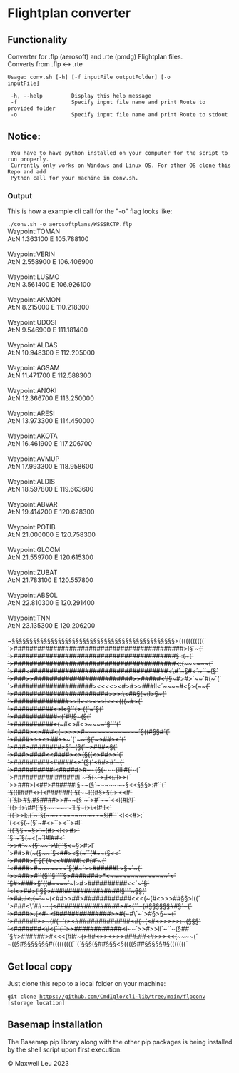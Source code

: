 # Flightplan converter

## Functionality

 Converter for .flp (aerosoft) and .rte (pmdg) Flightplan files. <br/> 
 Converts from .flp <-> .rte

 <code>Usage: conv.sh [-h] [-f inputFile outputFolder] [-o inputFile]</code>

     -h, --help         Display this help message
     -f                 Specify input file name and print Route to provided folder
     -o                 Specify input file name and print Route to stdout


 Notice:
---------
     You have to have python installed on your computer for the script to run properly. 
     Currently only works on Windows and Linux OS. For other OS clone this Repo and add 
     Python call for your machine in conv.sh.

### Output
 
 This is how a example cli call for the "-o" flag looks like:
 
 <code>./conv.sh -o aerosoftplans/WSSSRCTP.flp</code><br/>
 Waypoint:TOMAN<br/>
 At:N 1.363100 E 105.788100<br/>
<br/>
 Waypoint:VERIN<br/>
 At:N 2.558900 E 106.406900<br/>
<br/>
 Waypoint:LUSMO<br/>
 At:N 3.561400 E 106.926100<br/>
<br/>
 Waypoint:AKMON<br/>
 At:N 8.215000 E 110.218300<br/>
<br/>
 Waypoint:UDOSI<br/>
 At:N 9.546900 E 111.181400<br/>
<br/>
 Waypoint:ALDAS<br/>
 At:N 10.948300 E 112.205000<br/>
<br/>
 Waypoint:AGSAM<br/>
 At:N 11.471700 E 112.588300<br/>
<br/>
 Waypoint:ANOKI<br/>
 At:N 12.366700 E 113.250000<br/>
<br/>
 Waypoint:ARESI<br/>
 At:N 13.973300 E 114.450000<br/>
<br/>
 Waypoint:AKOTA<br/>
 At:N 16.461900 E 117.206700<br/>
<br/>
 Waypoint:AVMUP<br/>
 At:N 17.993300 E 118.958600<br/>
<br/>
 Waypoint:ALDIS<br/>
 At:N 18.597800 E 119.663600<br/>
<br/>
 Waypoint:ABVAR<br/>
 At:N 19.414200 E 120.628300<br/>
<br/>
 Waypoint:POTIB<br/>
 At:N 21.000000 E 120.758300<br/>
<br/>
 Waypoint:GLOOM<br/>
 At:N 21.559700 E 120.615300<br/>
<br/>
 Waypoint:ZUBAT<br/>
 At:N 21.783100 E 120.557800<br/>
<br/>
 Waypoint:ABSOL<br/>
 At:N 22.810300 E 120.291400<br/>
<br/>
 Waypoint:TNN<br/>
 At:N 23.135300 E 120.206200<br/>
<br/>
 ~§§§§§§§§§§§§§§§§§§§§§§§§§§§§§§§§§§§§§§§§§§§§§§>(((((((((((´ <br/>
 ´>###########################################>l§´~~~~~~~~~(´ <br/>
 ´>#########################################§.:(~~~~~~~~~~~(´ <br/>
 ´>#########################################<:(~~~~~~~~~~~~(´ <br/>
 ´>###<###################################<\\#´~§#<´~~~´´~(§´ <br/>
 ´>###>>#########################>>#####<\l§~~~#>#>´~~´#(~´(´ <br/>
 ´>####################><<<<><#>#>>###ll<´~~~~#<§>(~~~~~~~~(´ <br/>
 ´>########################>>>\:\\<##§(~~~~~~~(l>§~~~~~~~~~(´ <br/>
 ´>##############>>ll<<><>>l<<<(((~~~~~~~~~~~~~#>~~~~~~~~~~(´ <br/>
 ´>##########<>l\<§´´(>\.((´~~~~~~~~~~~~~~~~~~~´§~~~~~~~~~~(´ <br/>
 ´>###########\<(~~~~´#\l§~~~~~~~~~~~~~~~~~~~~~(§~~~~~~~~~~(´ <br/>
 ´>##########<(~~~~~#<>#<>~~~~~~~~~~~~~~~~~~~~´§´´´~~~~~~~~(´ <br/>
 ´>####><>###<(~~~~~>>>>#~~~~~~~~~~~~~~~~~~~´§((#§§#´~~~~~~(´ <br/>
 ´>####>>><>##>>~~~~~´(´~~~~~~~~~~~~~~~~~~´§(´~>##><´~~~~~~(´ <br/>
 ´>###>####\####>§´~~~~~~~~~~~~~~~~~~~~~(§(´~~~>###<§~~~~~~(´ <br/>
 ´>###>####<<####><>~~~~~~~~~~~~~~~~~~(§(~~~~(<>##>>´~~~~~~(´ <br/>
 ´>#########<\#####<>´~~~~~~~~~~~~~~(§(~~~~~~´<##>#´~~~~~~~(´ <br/>
 ´>##########l<#####>#~~~~~~~~~~~~(§(~~~~~~~~~(llll#(´~~~~~(´ <br/>
 ´>##########l\######l´~~~~~~~~~´§(~~~~~~~~~~~´>.l<:.ll>>~~(´ <br/>
 ´\>>###>l<##>\######l§~~~~~~~~(§´~~~~~~~~~~~~~§<<§§§>\:#´´(´ <br/>
 ´§((ll###<\>l<######\(~~~~~~´§(~~~~~~~~~~~~~~l((#§>§(.\><<#´ <br/>
 ´(~~´§l>#§\.#§####>>#~~~~~~(§´~~~~~~~~~~~~~´>#´~~´<<l(#l:\l´ <br/>
 ´(~~~~(<l>>:l>\\##(´~~~~~~§§~~~~~~~~~~~~~~´l.§~~~(>\\<l#ll<´ <br/>
 ´(~~~~~~(´>>l:.(´~~~~~~~´§(~~~~~~~~~~~~~~§l#´´~~~~´<l\<<#>:´ <br/>
 ´(~~~~~~~~<<§(~~~~~~~~~(§´~~~~~~~~~~~~~#<>´~~~~~~~~´><´´>#l´ <br/>
 ´(~~~~~~~~(´~~~~~~~~~~§§~~~~~~~~~~~~~~§>´~~~~~~~~~(#><l<>#>´ <br/>
 ´§´~~~~~~~~~~~~~~~~~´§(~~~~~~~~~~~~~~~<(~~~~~~~~~´l<l>#l##<´ <br/>
 ´>>#´~~~~~~~~~~~~~~(§´~~~~~~~~~~~~~~´>\l(~~~~~~´´§<~~~§>#>l´ <br/>
 ´>##>#(~~~~~~~~~~~(§~~~~~~~~~~~~~~´§<##>\<§(~´´(#~~~~~~(§<<´ <br/>
 ´>####>(~~~~~~~~´§(~~~~~~~~~~~~´(#<<#####l<#(#´~~~~~~~~~~~(´ <br/>
 ´<####>#~~~~~~~´§(#~~~~~~~~~~~´>>######l.>§~´~~~~~~~~~~~~~(´ <br/>
 ´>>###>#~~~~´´(§´´§´~~~~~~´´´§>#######>*<~~~~~~~~~~~~~~~~´<´ <br/>
 ´§#>###>§´~~((#~~~~´~~~~~l>#>##########<<´~~~~~~~~~~~~~~~´§´ <br/>
 ´<l<>##>\(~~´§~~~~~~§>###l##############l§´~~~~´´~~~~~~~§§(´ <br/>
 ´>##..l<.\(~´~~~~~~(<##>>##>############<<<(~(#<>>>##§§>l((´ <br/>
 ´>###<\\´##~~~~~~~~(<################>#<(´´~(\#§§§§§§##§´~(´ <br/>
 ´>####>.(<#~~~~~~~~~<l##############>>#\(~~~#\´~´>#§>§~~~~(´ <br/>
 ´>######>>~(#(~~~~~´(><##############<#(~~~(<#<>>>>>:\~(§§§´ <br/>
 ´<#######<\l\<(´´(´´~~>>############<l~~~~´>>#>>ll´~´´~(§##´ <br/>
 ´§#>######>#<<<(#l#~~~(>##<>><>>>###.#~~~~#<#>>>\<<(~~~~~~(´ <br/>
 ~((§#§§§§§§§#(((((((((´´(´§§§(§##§§§<§((((§##§§§§§#§(((((((´ <br/>

## Get local copy

 Just clone this repo to a local folder on your machine:

 <code>git clone https://github.com/CmdIglo/cli-lib/tree/main/flpconv [storage location]</code>

## Basemap installation

 The Basemap pip library along with the other pip packages is being installed by the shell 
 script upon first execution.



:copyright: Maxwell Leu 2023
